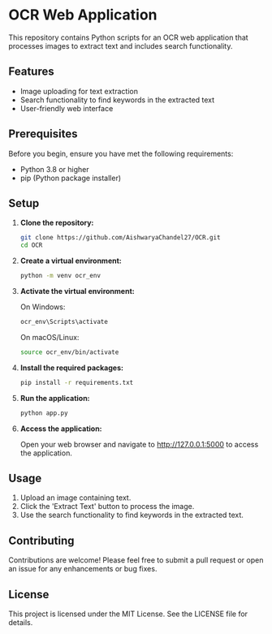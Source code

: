 # OCR Web Application

This repository contains Python scripts for an OCR web application that processes images to extract text and includes search functionality.

## Features

- Image uploading for text extraction
- Search functionality to find keywords in the extracted text
- User-friendly web interface

## Prerequisites

Before you begin, ensure you have met the following requirements:

- Python 3.8 or higher
- pip (Python package installer)

## Setup

1. **Clone the repository:**

   ```bash
   git clone https://github.com/AishwaryaChandel27/OCR.git
   cd OCR
   ```

2. **Create a virtual environment:**

   ```bash
   python -m venv ocr_env
   ```

3. **Activate the virtual environment:**

   On Windows:

   ```bash
   ocr_env\Scripts\activate
   ```

   On macOS/Linux:

   ```bash
   source ocr_env/bin/activate
   ```

4. **Install the required packages:**

   ```bash
   pip install -r requirements.txt
   ```

5. **Run the application:**

   ```bash
   python app.py
   ```

6. **Access the application:**

   Open your web browser and navigate to http://127.0.0.1:5000 to access the application.

## Usage

1. Upload an image containing text.
2. Click the 'Extract Text' button to process the image.
3. Use the search functionality to find keywords in the extracted text.

## Contributing

Contributions are welcome! Please feel free to submit a pull request or open an issue for any enhancements or bug fixes.

## License

This project is licensed under the MIT License. See the LICENSE file for details.
